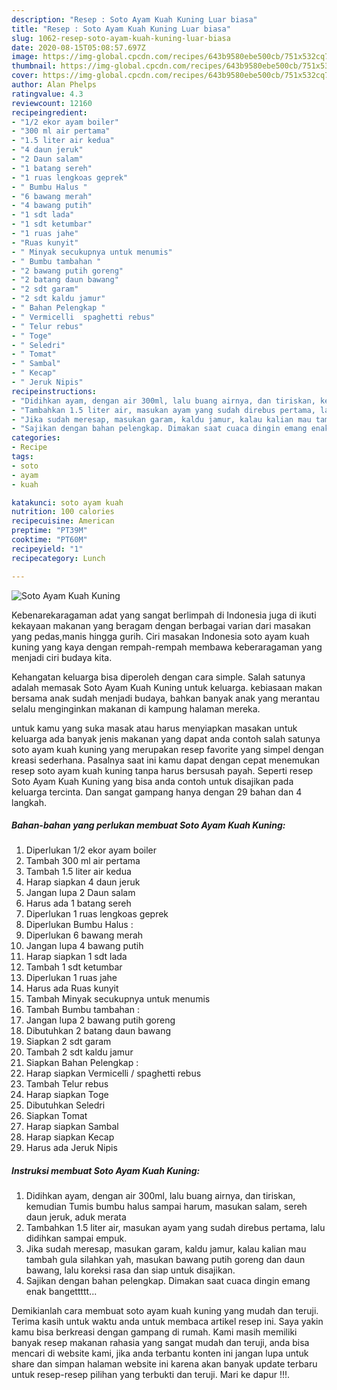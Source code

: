 ```yaml
---
description: "Resep : Soto Ayam Kuah Kuning Luar biasa"
title: "Resep : Soto Ayam Kuah Kuning Luar biasa"
slug: 1062-resep-soto-ayam-kuah-kuning-luar-biasa
date: 2020-08-15T05:08:57.697Z
image: https://img-global.cpcdn.com/recipes/643b9580ebe500cb/751x532cq70/soto-ayam-kuah-kuning-foto-resep-utama.jpg
thumbnail: https://img-global.cpcdn.com/recipes/643b9580ebe500cb/751x532cq70/soto-ayam-kuah-kuning-foto-resep-utama.jpg
cover: https://img-global.cpcdn.com/recipes/643b9580ebe500cb/751x532cq70/soto-ayam-kuah-kuning-foto-resep-utama.jpg
author: Alan Phelps
ratingvalue: 4.3
reviewcount: 12160
recipeingredient:
- "1/2 ekor ayam boiler"
- "300 ml air pertama"
- "1.5 liter air kedua"
- "4 daun jeruk"
- "2 Daun salam"
- "1 batang sereh"
- "1 ruas lengkoas geprek"
- " Bumbu Halus "
- "6 bawang merah"
- "4 bawang putih"
- "1 sdt lada"
- "1 sdt ketumbar"
- "1 ruas jahe"
- "Ruas kunyit"
- " Minyak secukupnya untuk menumis"
- " Bumbu tambahan "
- "2 bawang putih goreng"
- "2 batang daun bawang"
- "2 sdt garam"
- "2 sdt kaldu jamur"
- " Bahan Pelengkap "
- " Vermicelli  spaghetti rebus"
- " Telur rebus"
- " Toge"
- " Seledri"
- " Tomat"
- " Sambal"
- " Kecap"
- " Jeruk Nipis"
recipeinstructions:
- "Didihkan ayam, dengan air 300ml, lalu buang airnya, dan tiriskan, kemudian Tumis bumbu halus sampai harum, masukan salam, sereh daun jeruk, aduk merata"
- "Tambahkan 1.5 liter air, masukan ayam yang sudah direbus pertama, lalu didihkan sampai empuk."
- "Jika sudah meresap, masukan garam, kaldu jamur, kalau kalian mau tambah gula silahkan yah, masukan bawang putih goreng dan daun bawang, lalu koreksi rasa dan siap untuk disajikan."
- "Sajikan dengan bahan pelengkap. Dimakan saat cuaca dingin emang enak bangettttt..."
categories:
- Recipe
tags:
- soto
- ayam
- kuah

katakunci: soto ayam kuah 
nutrition: 100 calories
recipecuisine: American
preptime: "PT39M"
cooktime: "PT60M"
recipeyield: "1"
recipecategory: Lunch

---
```



![Soto Ayam Kuah Kuning](https://img-global.cpcdn.com/recipes/643b9580ebe500cb/751x532cq70/soto-ayam-kuah-kuning-foto-resep-utama.jpg)

Kebenarekaragaman adat yang sangat berlimpah di Indonesia juga di ikuti kekayaan makanan yang beragam dengan berbagai varian dari masakan yang pedas,manis hingga gurih. Ciri masakan Indonesia soto ayam kuah kuning yang kaya dengan rempah-rempah membawa keberaragaman yang menjadi ciri budaya kita.




Kehangatan keluarga bisa diperoleh dengan cara simple. Salah satunya adalah memasak Soto Ayam Kuah Kuning untuk keluarga. kebiasaan makan bersama anak sudah menjadi budaya, bahkan banyak anak yang merantau selalu menginginkan makanan di kampung halaman mereka.

untuk kamu yang suka masak atau harus menyiapkan masakan untuk keluarga ada banyak jenis makanan yang dapat anda contoh salah satunya soto ayam kuah kuning yang merupakan resep favorite yang simpel dengan kreasi sederhana. Pasalnya saat ini kamu dapat dengan cepat menemukan resep soto ayam kuah kuning tanpa harus bersusah payah.
Seperti resep Soto Ayam Kuah Kuning yang bisa anda contoh untuk disajikan pada keluarga tercinta. Dan sangat gampang hanya dengan 29 bahan dan 4 langkah.


<!--inarticleads1-->

##### Bahan-bahan yang perlukan membuat Soto Ayam Kuah Kuning:

1. Diperlukan 1/2 ekor ayam boiler
1. Tambah 300 ml air pertama
1. Tambah 1.5 liter air kedua
1. Harap siapkan 4 daun jeruk
1. Jangan lupa 2 Daun salam
1. Harus ada 1 batang sereh
1. Diperlukan 1 ruas lengkoas geprek
1. Diperlukan  Bumbu Halus :
1. Diperlukan 6 bawang merah
1. Jangan lupa 4 bawang putih
1. Harap siapkan 1 sdt lada
1. Tambah 1 sdt ketumbar
1. Diperlukan 1 ruas jahe
1. Harus ada Ruas kunyit
1. Tambah  Minyak secukupnya untuk menumis
1. Tambah  Bumbu tambahan :
1. Jangan lupa 2 bawang putih goreng
1. Dibutuhkan 2 batang daun bawang
1. Siapkan 2 sdt garam
1. Tambah 2 sdt kaldu jamur
1. Siapkan  Bahan Pelengkap :
1. Harap siapkan  Vermicelli / spaghetti rebus
1. Tambah  Telur rebus
1. Harap siapkan  Toge
1. Dibutuhkan  Seledri
1. Siapkan  Tomat
1. Harap siapkan  Sambal
1. Harap siapkan  Kecap
1. Harus ada  Jeruk Nipis




<!--inarticleads2-->

##### Instruksi membuat  Soto Ayam Kuah Kuning:

1. Didihkan ayam, dengan air 300ml, lalu buang airnya, dan tiriskan, kemudian Tumis bumbu halus sampai harum, masukan salam, sereh daun jeruk, aduk merata
1. Tambahkan 1.5 liter air, masukan ayam yang sudah direbus pertama, lalu didihkan sampai empuk.
1. Jika sudah meresap, masukan garam, kaldu jamur, kalau kalian mau tambah gula silahkan yah, masukan bawang putih goreng dan daun bawang, lalu koreksi rasa dan siap untuk disajikan.
1. Sajikan dengan bahan pelengkap. Dimakan saat cuaca dingin emang enak bangettttt...




Demikianlah cara membuat soto ayam kuah kuning yang mudah dan teruji. Terima kasih untuk waktu anda untuk membaca artikel resep ini. Saya yakin kamu bisa berkreasi dengan gampang di rumah. Kami masih memiliki banyak resep makanan rahasia yang sangat mudah dan teruji, anda bisa mencari di website kami, jika anda terbantu konten ini jangan lupa untuk share dan simpan halaman website ini karena akan banyak update terbaru untuk resep-resep pilihan yang terbukti dan teruji. Mari ke dapur !!!. 

